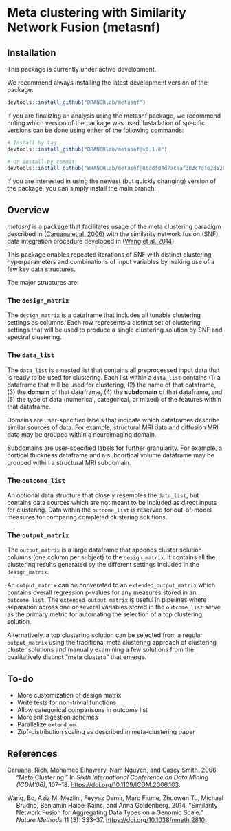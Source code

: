 
<!-- README.md is generated from README.Rmd. Please edit that file -->

# Meta clustering with Similarity Network Fusion (metasnf)

<!-- badges: start -->
<!-- badges: end -->

## Installation

This package is currently under active development.

We recommend always installing the latest development version of the
package:

``` r
devtools::install_github("BRANCHlab/metasnf")
```

If you are finalizing an analysis using the metasnf package, we
recommend noting which version of the package was used. Installation of
specific versions can be done using either of the following commands:

``` r
# Install by tag
devtools::install_github("BRANCHlab/metasnf@v0.1.0")

# Or install by commit
devtools::install_github("BRANCHlab/metasnf@8badfd4d7acaaf3b3c7af62d52b5c9324b82cc6c")
```

If you are interested in using the newest (but quickly changing) version
of the package, you can simply install the main branch:

## Overview

*metasnf* is a package that facilitates usage of the meta clustering
paradigm described in ([Caruana et al. 2006](#ref-caruanaMeta2006)) with
the similarity network fusion (SNF) data integration procedure developed
in ([Wang et al. 2014](#ref-wangSimilarity2014)).

This package enables repeated iterations of SNF with distinct clustering
hyperparameters and combinations of input variables by making use of a
few key data structures.

The major structures are:

### The `design_matrix`

The `design_matrix` is a dataframe that includes all tunable clustering
settings as columns. Each row represents a distinct set of clustering
settings that will be used to produce a single clustering solution by
SNF and spectral clustering.

### The `data_list`

The `data_list` is a nested list that contains all preprocessed input
data that is ready to be used for clustering. Each list within a
`data_list` contains (1) a dataframe that will be used for clustering,
(2) the name of that dataframe, (3) the **domain** of that dataframe,
(4) the **subdomain** of that dataframe, and (5) the type of data
(numerical, categorical, or mixed) of the features within that
dataframe.

Domains are user-specified labels that indicate which dataframes
describe similar sources of data. For example, structural MRI data and
diffusion MRI data may be grouped within a neuroimaging domain.

Subdomains are user-specified labels for further granularity. For
example, a cortical thickness dataframe and a subcortical volume
dataframe may be grouped within a structural MRI subdomain.

### The `outcome_list`

An optional data structure that closely resembles the `data_list`, but
contains data sources which are not meant to be included as direct
inputs for clustering. Data within the `outcome_list` is reserved for
out-of-model measures for comparing completed clustering solutions.

### The `output_matrix`

The `output_matrix` is a large dataframe that appends cluster solution
columns (one column per subject) to the `design_matrix`. It contains all
the clustering results generated by the different settings included in
the `design_matrix`.

An `output_matrix` can be convereted to an `extended_output_matrix`
which contains overall regression p-values for any measures stored in an
`outcome_list`. The `extended_output_matrix` is useful in pipelines
where separation across one or several variables stored in the
`outcome_list` serve as the primary metric for automating the selection
of a top clustering solution.

Alternatively, a top clustering solution can be selected from a regular
`output_matrix` using the traditional meta clustering approach of
clustering cluster solutions and manually examining a few solutions from
the qualitatively distinct “meta clusters” that emerge.

## To-do

- More customization of design matrix
- Write tests for non-trivial functions
- Allow categorical comparisons in outcome list
- More snf digestion schemes
- Parallelize `extend_om`
- Zipf-distribution scaling as described in meta-clustering paper

## References

<div id="refs" class="references csl-bib-body hanging-indent">

<div id="ref-caruanaMeta2006" class="csl-entry">

Caruana, Rich, Mohamed Elhawary, Nam Nguyen, and Casey Smith. 2006.
“Meta Clustering.” In *Sixth International Conference on Data Mining
(ICDM’06)*, 107–18. <https://doi.org/10.1109/ICDM.2006.103>.

</div>

<div id="ref-wangSimilarity2014" class="csl-entry">

Wang, Bo, Aziz M. Mezlini, Feyyaz Demir, Marc Fiume, Zhuowen Tu, Michael
Brudno, Benjamin Haibe-Kains, and Anna Goldenberg. 2014. “Similarity
Network Fusion for Aggregating Data Types on a Genomic Scale.” *Nature
Methods* 11 (3): 333–37. <https://doi.org/10.1038/nmeth.2810>.

</div>

</div>
